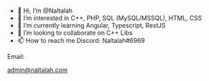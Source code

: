 - 👋 Hi, I’m @Naltalah
- 👀 I’m interested in C++, PHP, SQL (MySQL/MSSQL), HTML, CSS
- 🌱 I’m currently learning Angular, Typescript, RestJS
- 💞️ I’m looking to collaborate on C++ Libs
- 📫 How to reach me 
Discord:
Naltalah#6969

Email:

admin@naltalah.com

<!---
Naltalah/Naltalah is a ✨ special ✨ repository because its `README.md` (this file) appears on your GitHub profile.
You can click the Preview link to take a look at your changes.
--->
